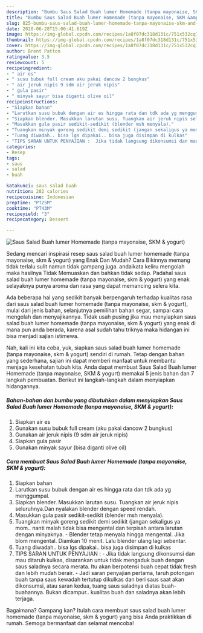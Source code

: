 ```yaml
---
description: "Bumbu Saus Salad Buah lumer Homemade (tanpa mayonaise, SKM &amp;amp; yogurt) | Cara Buat Saus Salad Buah lumer Homemade (tanpa mayonaise, SKM &amp;amp; yogurt) Yang Mudah Dan Praktis"
title: "Bumbu Saus Salad Buah lumer Homemade (tanpa mayonaise, SKM &amp;amp; yogurt) | Cara Buat Saus Salad Buah lumer Homemade (tanpa mayonaise, SKM &amp;amp; yogurt) Yang Mudah Dan Praktis"
slug: 825-bumbu-saus-salad-buah-lumer-homemade-tanpa-mayonaise-skm-and-amp-yogurt-cara-buat-saus-salad-buah-lumer-homemade-tanpa-mayonaise-skm-and-amp-yogurt-yang-mudah-dan-praktis
date: 2020-06-28T15:00:41.619Z
image: https://img-global.cpcdn.com/recipes/1a8f07dc318d131c/751x532cq70/saus-salad-buah-lumer-homemade-tanpa-mayonaise-skm-yogurt-foto-resep-utama.jpg
thumbnail: https://img-global.cpcdn.com/recipes/1a8f07dc318d131c/751x532cq70/saus-salad-buah-lumer-homemade-tanpa-mayonaise-skm-yogurt-foto-resep-utama.jpg
cover: https://img-global.cpcdn.com/recipes/1a8f07dc318d131c/751x532cq70/saus-salad-buah-lumer-homemade-tanpa-mayonaise-skm-yogurt-foto-resep-utama.jpg
author: Brent Patton
ratingvalue: 3.5
reviewcount: 5
recipeingredient:
- " air es"
- " susu bubuk full cream aku pakai dancow 2 bungkus"
- " air jeruk nipis 9 sdm air jeruk nipis"
- " gula pasir"
- " minyak sayur bisa diganti olive oil"
recipeinstructions:
- "Siapkan bahan"
- "Larutkan susu bubuk dengan air es hingga rata dan tdk ada yg menggumpal."
- "Siapkan blender. Masukkan larutan susu. Tuangkan air jeruk nipis seluruhnya.Dan nyalakan blender dengan speed rendah."
- "Masukkan gula pasir sedikit-sedikit (blender msh menyala)."
- "Tuangkan minyak goreng sedikit demi sedikit (jangan sekaligus ya mom.. nanti malah tidak bisa mengental dan terpisah antara larutan dengan minyaknya. Blender tetap menyala hingga mengental. Jika blom mengental. Diamkan 10 menit. Lalu blender ulang lagi sebentar."
- "Tuang diwadah.. bisa lgs dipakai.. bisa juga disimpan di kulkas"
- "TIPS SARAN UNTUK PENYAJIAN :  Jika tidak langsung dikonsumsi dan mau ditaruh kulkas, disarankan untuk tidak mengaduk buah dengan saus saladnya secara merata. Itu akan berpotensi buah cepat tidak fresh dan lebih mudah berair. Jadi saran penyajian pertama, taruh potongan buah tanpa saus kewadah tertutup dikulkas dan beri saus saat akan dikonsumsi, atau saran kedua, tuang saus saladnya diatas buah-buahannya. Bukan dicampur.. kualitas buah dan saladnya akan lebih terjaga."
categories:
- Resep
tags:
- saus
- salad
- buah

katakunci: saus salad buah 
nutrition: 282 calories
recipecuisine: Indonesian
preptime: "PT25M"
cooktime: "PT43M"
recipeyield: "3"
recipecategory: Dessert

---
```



![Saus Salad Buah lumer Homemade (tanpa mayonaise, SKM &amp; yogurt)](https://img-global.cpcdn.com/recipes/1a8f07dc318d131c/751x532cq70/saus-salad-buah-lumer-homemade-tanpa-mayonaise-skm-yogurt-foto-resep-utama.jpg)

Sedang mencari inspirasi resep saus salad buah lumer homemade (tanpa mayonaise, skm &amp; yogurt) yang Enak Dan Mudah? Cara Bikinnya memang tidak terlalu sulit namun tidak gampang juga. andaikata keliru mengolah maka hasilnya Tidak Memuaskan dan bahkan tidak sedap. Padahal saus salad buah lumer homemade (tanpa mayonaise, skm &amp; yogurt) yang enak selayaknya punya aroma dan rasa yang dapat memancing selera kita.

Ada beberapa hal yang sedikit banyak berpengaruh terhadap kualitas rasa dari saus salad buah lumer homemade (tanpa mayonaise, skm &amp; yogurt), mulai dari jenis bahan, selanjutnya pemilihan bahan segar, sampai cara mengolah dan menyajikannya. Tidak usah pusing jika mau menyiapkan saus salad buah lumer homemade (tanpa mayonaise, skm &amp; yogurt) yang enak di mana pun anda berada, karena asal sudah tahu triknya maka hidangan ini bisa menjadi sajian istimewa.




Nah, kali ini kita coba, yuk, siapkan saus salad buah lumer homemade (tanpa mayonaise, skm &amp; yogurt) sendiri di rumah. Tetap dengan bahan yang sederhana, sajian ini dapat memberi manfaat untuk membantu menjaga kesehatan tubuh kita. Anda dapat membuat Saus Salad Buah lumer Homemade (tanpa mayonaise, SKM &amp; yogurt) memakai 5 jenis bahan dan 7 langkah pembuatan. Berikut ini langkah-langkah dalam menyiapkan hidangannya.

<!--inarticleads1-->

##### Bahan-bahan dan bumbu yang dibutuhkan dalam menyiapkan Saus Salad Buah lumer Homemade (tanpa mayonaise, SKM &amp; yogurt):

1. Siapkan  air es
1. Gunakan  susu bubuk full cream (aku pakai dancow 2 bungkus)
1. Gunakan  air jeruk nipis (9 sdm air jeruk nipis)
1. Siapkan  gula pasir
1. Gunakan  minyak sayur (bisa diganti olive oil)




<!--inarticleads2-->

##### Cara membuat Saus Salad Buah lumer Homemade (tanpa mayonaise, SKM &amp; yogurt):

1. Siapkan bahan
1. Larutkan susu bubuk dengan air es hingga rata dan tdk ada yg menggumpal.
1. Siapkan blender. Masukkan larutan susu. Tuangkan air jeruk nipis seluruhnya.Dan nyalakan blender dengan speed rendah.
1. Masukkan gula pasir sedikit-sedikit (blender msh menyala).
1. Tuangkan minyak goreng sedikit demi sedikit (jangan sekaligus ya mom.. nanti malah tidak bisa mengental dan terpisah antara larutan dengan minyaknya. - Blender tetap menyala hingga mengental. Jika blom mengental. Diamkan 10 menit. Lalu blender ulang lagi sebentar.
1. Tuang diwadah.. bisa lgs dipakai.. bisa juga disimpan di kulkas
1. TIPS SARAN UNTUK PENYAJIAN :  - Jika tidak langsung dikonsumsi dan mau ditaruh kulkas, disarankan untuk tidak mengaduk buah dengan saus saladnya secara merata. Itu akan berpotensi buah cepat tidak fresh dan lebih mudah berair. - Jadi saran penyajian pertama, taruh potongan buah tanpa saus kewadah tertutup dikulkas dan beri saus saat akan dikonsumsi, atau saran kedua, tuang saus saladnya diatas buah-buahannya. Bukan dicampur.. kualitas buah dan saladnya akan lebih terjaga.




Bagaimana? Gampang kan? Itulah cara membuat saus salad buah lumer homemade (tanpa mayonaise, skm &amp; yogurt) yang bisa Anda praktikkan di rumah. Semoga bermanfaat dan selamat mencoba!
